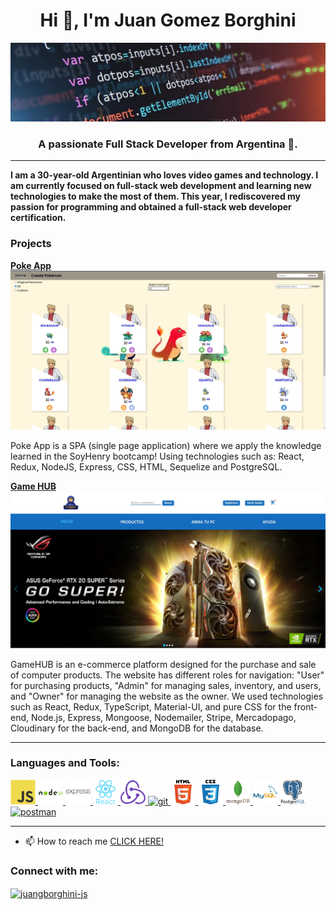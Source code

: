 <h1 align="center">Hi 👋, I'm Juan Gomez Borghini</h1>
<img src="./image/portada-background.jfif"/>
<h3 align="center">A passionate Full Stack Developer from Argentina 🌟.</h3>
<hr/>
<p align="start"><b> I am a 30-year-old Argentinian who loves video games and technology. I am currently focused on full-stack web development and learning new technologies to make the most of them. This year, I rediscovered my passion for programming and obtained a full-stack web developer certification.</b></p>
<h3>Projects</h3>
<b><a href="https://pokemon-pi-six.vercel.app/" target="_blank">Poke App</a></b>
<a href="https://pokemon-pi-six.vercel.app/" target="_blank"><img src="./image/PokeApiGitHub.jpg"/></a>
<p>Poke App is a SPA (single page application) where we apply the knowledge learned in the SoyHenry bootcamp! Using technologies such as: React, Redux, NodeJS, Express, CSS, HTML, Sequelize and PostgreSQL.</p>

<b><a href="https://gamehub-chi.vercel.app/" target="_blank">Game HUB</a></b>
<a href="https://gamehub-chi.vercel.app/" target="_blank"><img src="./image/GamerHubGitHub.jpg"/></a>

<p> GameHUB is an e-commerce platform designed for the purchase and sale of computer products. The website has different roles for navigation: "User" for purchasing products, "Admin" for managing sales, inventory, and users, and "Owner" for managing the website as the owner. We used technologies such as React, Redux, TypeScript, Material-UI, and pure CSS for the front-end, Node.js, Express, Mongoose, Nodemailer, Stripe, Mercadopago, Cloudinary for the back-end, and MongoDB for the database.</p>
<hr/>
<h3 align="left">Languages and Tools:</h3>
<p align="left" display="flex" justify-content="space-around">
 <a href="https://developer.mozilla.org/en-US/docs/Web/JavaScript" target="_blank" rel="noreferrer"> <img src="https://raw.githubusercontent.com/devicons/devicon/master/icons/javascript/javascript-original.svg" alt="javascript" width="40" height="40"/> </a>
 <a href="https://nodejs.org" target="_blank" rel="noreferrer"> <img src="https://raw.githubusercontent.com/devicons/devicon/master/icons/nodejs/nodejs-original-wordmark.svg" alt="nodejs" width="40" height="40"/> </a>
 <a href="https://expressjs.com" target="_blank" rel="noreferrer"> <img src="https://raw.githubusercontent.com/devicons/devicon/master/icons/express/express-original-wordmark.svg" alt="express" width="40" height="40"/> </a>
 <a href="https://reactjs.org/" target="_blank" rel="noreferrer"> <img src="https://raw.githubusercontent.com/devicons/devicon/master/icons/react/react-original-wordmark.svg" alt="react" width="40" height="40"/> </a>
 <a href="https://redux.js.org" target="_blank" rel="noreferrer"> <img src="https://raw.githubusercontent.com/devicons/devicon/master/icons/redux/redux-original.svg" alt="redux" width="40" height="40"/> </a>
 <a href="https://git-scm.com/" target="_blank" rel="noreferrer"> <img src="https://www.vectorlogo.zone/logos/git-scm/git-scm-icon.svg" alt="git" width="40" height="40"/> </a>
 <a href="https://www.w3.org/html/" target="_blank" rel="noreferrer"> <img src="https://raw.githubusercontent.com/devicons/devicon/master/icons/html5/html5-original-wordmark.svg" alt="html5" width="40" height="40"/> </a>
 <a href="https://www.w3schools.com/css/" target="_blank" rel="noreferrer"> <img src="https://raw.githubusercontent.com/devicons/devicon/master/icons/css3/css3-original-wordmark.svg" alt="css3" width="40" height="40"/> </a>
 <a href="https://www.mongodb.com/" target="_blank" rel="noreferrer"> <img src="https://raw.githubusercontent.com/devicons/devicon/master/icons/mongodb/mongodb-original-wordmark.svg" alt="mongodb" width="40" height="40"/> </a>
 <a href="https://www.mysql.com/" target="_blank" rel="noreferrer"> <img src="https://raw.githubusercontent.com/devicons/devicon/master/icons/mysql/mysql-original-wordmark.svg" alt="mysql" width="40" height="40"/> </a>
 <a href="https://www.postgresql.org" target="_blank" rel="noreferrer"> <img src="https://raw.githubusercontent.com/devicons/devicon/master/icons/postgresql/postgresql-original-wordmark.svg" alt="postgresql" width="40" height="40"/> </a>
 <a href="https://postman.com" target="_blank" rel="noreferrer"> <img src="https://www.vectorlogo.zone/logos/getpostman/getpostman-icon.svg" alt="postman" width="40" height="40"/> </a>
 </p>
<hr/>

- 📫 How to reach me <a href="mailto: juangborghini@gmail.com">CLICK HERE!</a>

<h3 align="left">Connect with me:</h3>
<p align="left">
<a href="https://linkedin.com/in/juangborghini-js" target="blank"><img align="center" src="https://raw.githubusercontent.com/rahuldkjain/github-profile-readme-generator/master/src/images/icons/Social/linked-in-alt.svg" alt="juangborghini-js" height="30" width="40" /></a>
</p>
